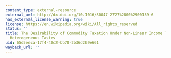 ```yaml
---
content_type: external-resource
external_url: http://dx.doi.org/10.1016/S0047-2727%2800%2900159-6
has_external_license_warning: true
license: https://en.wikipedia.org/wiki/All_rights_reserved
status: ''
title: The Desirability of Commodity Taxation Under Non-Linear Income Taxation and
  Heterogeneous Tastes
uid: 65d5eeca-17f4-40c2-bb78-2b36d269e661
wayback_url: ''
---
```

